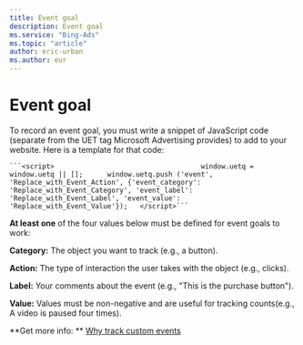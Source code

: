 ```yaml
---
title: Event goal
description: Event goal
ms.service: "Bing-Ads"
ms.topic: "article"
author: eric-urban
ms.author: eur
---
```


# Event goal

To record an event goal, you must write a snippet of JavaScript code (separate from the UET tag Microsoft Advertising provides) to add to your website. Here is a template for that code:

```
```<script>   								   window.uetq = window.uetq || [];      window.uetq.push ('event', 'Replace_with_Event_Action', {'event_category': 'Replace_with_Event_Category', 'event_label': 'Replace_with_Event_Label', 'event_value': 'Replace_with_Event_Value'});   </script>```
```

**At least one** of the four values below must be defined for event goals to work:

**Category:**   The object you want to track (e.g., a button).

**Action:**   The type of interaction the user takes with the object (e.g., clicks).

**Label:**   Your comments about the event (e.g., "This is the purchase button").

**Value:**   Values must be non-negative and are useful for tracking counts(e.g., A video is paused four times).

**Get more info: **    [Why track custom events](../hlp_BA_PROC_UETv2TrackCustomEvent.md)


